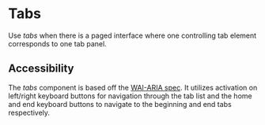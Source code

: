 # Tabs
Use *tabs* when there is a paged interface where one controlling tab element corresponds to one tab panel.

## Accessibility
The *tabs* component is based off the [WAI-ARIA spec](https://www.w3.org/TR/wai-aria-practices-1.1/#tabpanel). It utilizes activation on left/right keyboard buttons for navigation through the tab list and the home and end keyboard buttons to navigate to the beginning and end tabs respectively.
